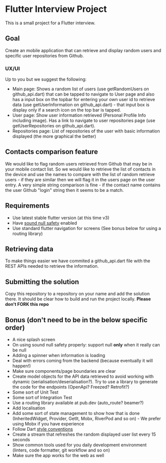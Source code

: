 # Flutter Interview Project

This is a small project for a Flutter interview.

## Goal

Create an mobile application that can retrieve and display random users and specific user repositories from Github.

### UX/UI

Up to you but we suggest the following:

- Main page: Shows a random list of users (use getRandomUsers on github_api.dart) that can be tapped to navigate to User page and also has a input box on the topbar for entering your own user id to retrieve data (use getUserInformation on github_api.dart) - that input box is display only if a search icon on the top bar is tapped.
- User page: Show user information retrieved (Personal Profile Info including image). Has a link to navigate to user repositories page (use getUserRepositories on github_api.dart).
- Repositories page: List of repositories of the user with basic information displayed (the more graphical the better)

## Contacts comparison feature

We would like to flag random users retrieved from Github that may be in your mobile contact list. So we would like to retrieve the list of contacts in the device and use the names to compare with the list of random retrieve users - if they are similar then we will flag it in the users page on the user entry. A very simple string comparison is fine - if the contact name contains the user Github "login" string then it seems to be a match.

## Requirements

- Use latest stable flutter version (at this time v3)
- Have [sound null safety](https://dart.dev/null-safety) enabled
- Use standard flutter navigation for screens (See bonus below for using a routing library)

## Retrieving data

To make things easier we have commited a github_api.dart file with the REST APIs needed to retrieve the information.

## Submitting the solution

Copy this repository to a repository on your name and add the solution there. It should be clear how to build and run the project locally. **Please don't FORK this repo**

## Bonus (don't need to be in the below specific order)

- A nice splash screen
- On using sound null safety properly: support null **only** when it really can be null
- Adding a spinner when information is loading
- Deal with errors coming from the backend (because eventually it will happen!)
- Make sure components/page boundaries are clear
- Create model objects for the API data retrieved to avoid working with dynamic (serialisation/deserialisation?). Try to use a library to generate the code for the endpoints (OpenApi? Freezed? Retrofit?)
- Some sort of Unit Test
- Some sort of Integration Test
- Use a routing library available at pub.dev (auto_route? beamer?)
- Add localisation
- Add some sort of state management to show how that is done (InheritedWidget, Provider, GetIt, Mobx, RiverPod and so on) - We prefer using Mobx if you have experience
- Follow Dart [style conventions](https://dart.dev/guides/language/effective-dart/style)
- Create a stream that refreshes the random displayed user list every 15 seconds
- Show common tools used for you daily development environment (linters, code formatter, git workflow and so on)
- Make sure the app works for the web as well

